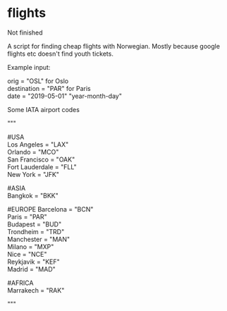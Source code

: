 # flights
Not finished

A script for finding cheap flights with Norwegian. Mostly because google flights etc doesn't find youth tickets.


Example input:

orig = "OSL"  for Oslo   
destination = "PAR" for Paris   
date = "2019-05-01"  "year-month-day"  


Some IATA airport codes  

"""  

#USA  
Los Angeles = "LAX"  
Orlando = "MCO"  
San Francisco = "OAK"  
Fort Lauderdale = "FLL"  
New York = "JFK"  
  
#ASIA  
Bangkok = "BKK"  

#EUROPE 
Barcelona = "BCN"  
Paris = "PAR"  
Budapest = "BUD"  
Trondheim = "TRD"  
Manchester = "MAN"  
Milano = "MXP"  
Nice = "NCE"  
Reykjavik = "KEF"  
Madrid = "MAD"  
  
#AFRICA  
Marrakech = "RAK"  
  
"""
